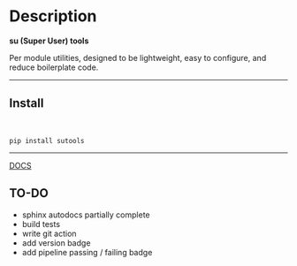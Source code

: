 # Description
**su (Super User) tools**

Per module utilities, designed to be lightweight, easy to configure, and reduce boilerplate code.

***

## Install

</br>

```
pip install sutools
```
***

[DOCS](https://sutools.readthedocs.io/en/latest/index.html)


## TO-DO
* sphinx autodocs partially complete
* build tests
* write git action
* add version badge
* add pipeline passing / failing badge